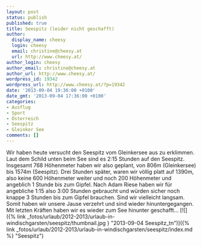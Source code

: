 ```yaml
---
layout: post
status: publish
published: true
title: Seespitz (leider nicht geschafft)
author:
  display_name: cheesy
  login: cheesy
  email: christine@cheesy.at
  url: http://www.cheesy.at/
author_login: cheesy
author_email: christine@cheesy.at
author_url: http://www.cheesy.at/
wordpress_id: 19342
wordpress_url: http://www.cheesy.at/?p=19342
date: '2013-09-04 19:36:00 +0100'
date_gmt: '2013-09-04 17:36:00 +0100'
categories:
- Ausflug
- Sport
- Österreich
- Seespitz
- Gleinker See
comments: []
---
```

Wir haben heute versucht den Seespitz vom Gleinkersee aus zu erklimmen. Laut dem Schild unten beim See sind es 2:15 Stunden auf den Seespitz. Insgesamt 768 Höhenmeter haben wir also geplant, von 806m (Gleinkersee) bis 1574m (Seespitz). Drei Stunden später, waren wir völlig platt auf 1390m, also keine 600 Höhenmeter weiter und noch 200 Höhenmeter und angeblich 1 Stunde bis zum Gipfel. Nach Adam Riese haben wir für angebliche 1:15 also 3:00 Stunden gebraucht und würden sicher noch knappe 3 Stunden bis zum Gipfel brauchen. Sind wir vielleicht langsam.
Somit haben wir unsere Jause verzehrt und sind wieder hinuntergegangen. Mit letzten Kräften haben wir es wieder zum See hinunter geschafft...
[![]({% link _fotos/urlaub/2012-2013/urlaub-in-windischgarsten/seespitz/thumbnail.jpg } "2013-09-04 Seespitz\_tn")]({% link _fotos/urlaub/2012-2013/urlaub-in-windischgarsten/seespitz/index.md %} "Seespitz")

